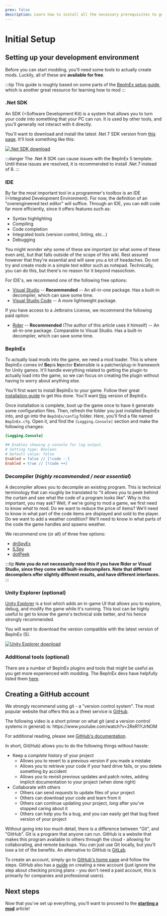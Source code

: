 ```yaml
---
prev: false
description: Learn how to install all the necessary prerequisites to get started with creating Lethal Company mods.
---
```


# Initial Setup

## Setting up your development environment

Before you can start modding, you'll need some tools to actually create mods. Luckily, all of these are **available for free**.

:::tip
This guide is roughly based on some parts of the [BepInEx setup guide](https://docs.bepinex.dev/articles/dev_guide/plugin_tutorial/1_setup.html), which is another great resource for learning how to mod
:::

### .Net SDK

An SDK (=Software Development Kit) is a system that allows you to turn your code into something that your PC can run. It is used by other tools, and you'll generally not interact with it directly.

You'll want to download and install the latest .Net 7 SDK version from [this page](https://dotnet.microsoft.com/en-us/download/dotnet/7.0). It'll look something like this:

[![.Net SDK download](/images/initial-setup/net7sdkdownload.png)](https://dotnet.microsoft.com/en-us/download/dotnet/7.0)

:::danger
The .Net 8 SDK can cause issues with the BepInEx 5 template. Until these issues are resolved, it is recommended to install .Net 7 instead of 8.
:::

### IDE

By far the most important tool in a programmer's toolbox is an IDE (=Integrated Development Environment). For now, the definition of an "overengineered text editor" will suffice. Through an IDE, you can edit code far more efficiently, since it offers features such as:

- Syntax highlighting
- Compiling
- Code completion
- Integrated tools (version control, linting, etc...)
- Debugging

You might wonder why some of these are important (or what some of these even are), but that falls outside of the scope of this wiki. Rest assured however that they're essential and will save you a lot of headaches. Do _not_ try and create mods in a simple text editor such as notepad. Technically, you can do this, but there's no reason for it beyond masochism.

For IDE's, we recommend one of the following free options:

- [Visual Studio](https://visualstudio.microsoft.com/) -- **Recommended** -- An all-in-one package. Has a built-in decompiler, which can save some time.
- [Visual Studio Code](https://code.visualstudio.com/) -- A more lightweight package.

If you have access to a Jetbrains License, we recommend the following paid option:

- [Rider](https://www.jetbrains.com/rider/) -- **Recommended** (The author of this article uses it himself) -- An all-in-one package. Comparable to Visual Studio. Has a built-in decompiler, which can save some time.

### BepInEx

To actually load mods into the game, we need a mod loader. This is where BepInEx comes in! **Be**pis **In**jector **Ex**tensible is a patcher/plug-in framework for Unity games. It'll handle everything related to getting the plugin to actually load into the game, so we can focus on creating the plugin without having to worry about anything else.

You'll first want to install BepInEx to your game. Follow their great [installation guide](https://docs.bepinex.dev/articles/user_guide/installation/index.html) to get this done. You'll want [this](https://github.com/BepInEx/BepInEx/releases/download/v5.4.22/BepInEx_x64_5.4.22.0.zip) version of BepInEx.

Once installation is complete, boot up the game once to have it generate some configuration files. Then, refresh the folder you just installed BepInEx into, and go into the `BepInEx/config` folder. Here, you'll find a file named `BepInEx.cfg`. Open it, and find the `[Logging.Console]` section and make the following changes:

```ini
[Logging.Console]

## Enables showing a console for log output.
# Setting type: Boolean
# Default value: false
Enabled = false // [!code --]
Enabled = true // [!code ++]
```

### Decompiler (_highly recommended / near essential_)

A decompiler allows you to decompile an existing program. This is technical terminology that can roughly be translated to "it allows you to peek behind the curtain and see what the code of a program looks like". Why is this important, you may ask? Well, if we're going to mod a game, we first need to know _what_ to mod. Do we want to reduce the price of items? We'll need to know in what part of the code items are displayed and sold to the player. Do we want to add a weather condition? We'll need to know in what parts of the code the game handles and spawns weather.

We recommend one (or all) of three free options:

- [dnSpyEx](https://github.com/dnSpyEx/dnSpy)
- [ILSpy](https://github.com/icsharpcode/ILSpy)
- [dotPeek](https://www.jetbrains.com/decompiler/)

:::tip
**Note you do not necessarily need this if you have Rider or Visual Studio, since they come with built-in decompilers. Note that different decompilers offer slightly different results, and have different interfaces.**
:::

### Unity Explorer (optional)

[Unity Explorer](https://github.com/sinai-dev/UnityExplorer) is a tool which adds an in-game UI that allows you to explore, debug, and modify the game while it's running. This tool can be highly useful to get to know the game's technical side better, and his hence strongly recommended.

You will want to download the version compatible with the latest version of BepInEx (5).

[![Unity Explorer download](/images/initial-setup/unityexplorerdownload.png)](https://github.com/sinai-dev/UnityExplorer/releases/latest/download/UnityExplorer.BepInEx5.Mono.zip)

### Additional tools (optional)

There are a number of BepInEx plugins and tools that might be useful as you get more experienced with modding. The BepInEx devs have helpfully listed them [here](https://docs.bepinex.dev/articles/dev_guide/dev_tools.html).

## Creating a GitHub account

We strongly recommend using git - a "version control system". The most popular website that offers this as a (free) service is [GitHub](https://github.com/).

The following video is a short primer on what git (and a version control systems in general) is: https\://www\.youtube.com/watch?v=2ReR1YJrNOM

For additional reading, please see [GitHub's documentation](https://docs.github.com/en/get-started/quickstart/hello-world).

In short, Git(Hub) allows you to do the following things without hassle:

- Keep a _complete_ history of your project
  - Allows you to revert to a previous version if you made a mistake
  - Allows you to retrieve your code if your hard drive fails, or you delete something by accident
  - Allows you to revisit previous updates and patch notes, adding implicit documentation to your project (when done right)
- Collaborate with others
  - Others can send _requests_ to update files of your project
  - Others can download your code and learn from it
  - Others can continue updating your project, _long_ after you've stopped caring about it
  - Others can help you fix a bug, and you can easily get that bug fixed version of your project

Without going into too much detail, there is a difference between "Git", and "GitHub". Git is a program that anyone can run. GitHub is a website that makes this program available to others through the cloud - allowing for collaborating, and remote backups. You _can_ just use Git locally, but you'll lose a lot of the benefits. An alternative to GitHub is [GitLab](https://about.gitlab.com/).

To create an account, simply go to [GitHub's home page](https://github.com/) and follow the steps. GitHub also has a [guide](https://docs.github.com/en/get-started/onboarding/getting-started-with-your-github-account) on creating a new account (just ignore the step about checking pricing plans - you don't need a paid account, this is primarily for companies and professional users).

## Next steps

Now that you've set up everything, you'll want to proceed to the **[starting a mod](starting-a-mod)** article!
